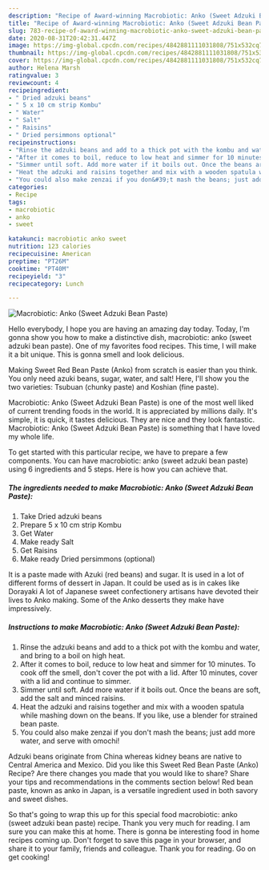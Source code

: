 ```yaml
---
description: "Recipe of Award-winning Macrobiotic: Anko (Sweet Adzuki Bean Paste)"
title: "Recipe of Award-winning Macrobiotic: Anko (Sweet Adzuki Bean Paste)"
slug: 783-recipe-of-award-winning-macrobiotic-anko-sweet-adzuki-bean-paste
date: 2020-08-31T20:42:31.447Z
image: https://img-global.cpcdn.com/recipes/4842881111031808/751x532cq70/macrobiotic-anko-sweet-adzuki-bean-paste-recipe-main-photo.jpg
thumbnail: https://img-global.cpcdn.com/recipes/4842881111031808/751x532cq70/macrobiotic-anko-sweet-adzuki-bean-paste-recipe-main-photo.jpg
cover: https://img-global.cpcdn.com/recipes/4842881111031808/751x532cq70/macrobiotic-anko-sweet-adzuki-bean-paste-recipe-main-photo.jpg
author: Helena Marsh
ratingvalue: 3
reviewcount: 4
recipeingredient:
- " Dried adzuki beans"
- " 5 x 10 cm strip Kombu"
- " Water"
- " Salt"
- " Raisins"
- " Dried persimmons optional"
recipeinstructions:
- "Rinse the adzuki beans and add to a thick pot with the kombu and water, and bring to a boil on high heat."
- "After it comes to boil, reduce to low heat and simmer for 10 minutes. To cook off the smell, don&#39;t cover the pot with a lid. After 10 minutes, cover with a lid and continue to simmer."
- "Simmer until soft. Add more water if it boils out. Once the beans are soft, add the salt and minced raisins."
- "Heat the adzuki and raisins together and mix with a wooden spatula while mashing down on the beans. If you like, use a blender for strained bean paste."
- "You could also make zenzai if you don&#39;t mash the beans; just add more water, and serve with omochi!"
categories:
- Recipe
tags:
- macrobiotic
- anko
- sweet

katakunci: macrobiotic anko sweet 
nutrition: 123 calories
recipecuisine: American
preptime: "PT26M"
cooktime: "PT40M"
recipeyield: "3"
recipecategory: Lunch

---
```



![Macrobiotic: Anko (Sweet Adzuki Bean Paste)](https://img-global.cpcdn.com/recipes/4842881111031808/751x532cq70/macrobiotic-anko-sweet-adzuki-bean-paste-recipe-main-photo.jpg)

Hello everybody, I hope you are having an amazing day today. Today, I'm gonna show you how to make a distinctive dish, macrobiotic: anko (sweet adzuki bean paste). One of my favorites food recipes. This time, I will make it a bit unique. This is gonna smell and look delicious.

Making Sweet Red Bean Paste (Anko) from scratch is easier than you think. You only need azuki beans, sugar, water, and salt! Here, I&#39;ll show you the two varieties: Tsubuan (chunky paste) and Koshian (fine paste).

Macrobiotic: Anko (Sweet Adzuki Bean Paste) is one of the most well liked of current trending foods in the world. It is appreciated by millions daily. It's simple, it is quick, it tastes delicious. They are nice and they look fantastic. Macrobiotic: Anko (Sweet Adzuki Bean Paste) is something that I have loved my whole life.


To get started with this particular recipe, we have to prepare a few components. You can have macrobiotic: anko (sweet adzuki bean paste) using 6 ingredients and 5 steps. Here is how you can achieve that.

<!--inarticleads1-->

##### The ingredients needed to make Macrobiotic: Anko (Sweet Adzuki Bean Paste):

1. Take  Dried adzuki beans
1. Prepare  5 x 10 cm strip Kombu
1. Get  Water
1. Make ready  Salt
1. Get  Raisins
1. Make ready  Dried persimmons (optional)


It is a paste made with Azuki (red beans) and sugar. It is used in a lot of different forms of dessert in Japan. It could be used as is in cakes like Dorayaki A lot of Japanese sweet confectionery artisans have devoted their lives to Anko making. Some of the Anko desserts they make have impressively. 

<!--inarticleads2-->

##### Instructions to make Macrobiotic: Anko (Sweet Adzuki Bean Paste):

1. Rinse the adzuki beans and add to a thick pot with the kombu and water, and bring to a boil on high heat.
1. After it comes to boil, reduce to low heat and simmer for 10 minutes. To cook off the smell, don&#39;t cover the pot with a lid. After 10 minutes, cover with a lid and continue to simmer.
1. Simmer until soft. Add more water if it boils out. Once the beans are soft, add the salt and minced raisins.
1. Heat the adzuki and raisins together and mix with a wooden spatula while mashing down on the beans. If you like, use a blender for strained bean paste.
1. You could also make zenzai if you don&#39;t mash the beans; just add more water, and serve with omochi!


Adzuki beans originate from China whereas kidney beans are native to Central America and Mexico. Did you like this Sweet Red Bean Paste (Anko) Recipe? Are there changes you made that you would like to share? Share your tips and recommendations in the comments section below! Red bean paste, known as anko in Japan, is a versatile ingredient used in both savory and sweet dishes. 

So that's going to wrap this up for this special food macrobiotic: anko (sweet adzuki bean paste) recipe. Thank you very much for reading. I am sure you can make this at home. There is gonna be interesting food in home recipes coming up. Don't forget to save this page in your browser, and share it to your family, friends and colleague. Thank you for reading. Go on get cooking!
